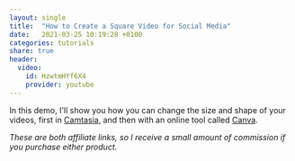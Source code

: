```yaml
---
layout: single
title:  "How to Create a Square Video for Social Media"
date:   2021-03-25 10:19:28 +0100
categories: tutorials
share: true
header:
  video:
    id: HzwtmHYf6X4
    provider: youtube
---
```


In this demo, I'll show you how you can change the size and shape of your videos, first in [Camtasia](https://geni.us/3VyQr), and then with an online tool called [Canva](https://geni.us/DrF5).

_These are both affiliate links, so I receive a small amount of commission if you purchase either product._